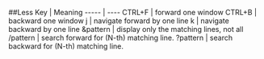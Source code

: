 ##Less
Key  | Meaning
-----  | ----
CTRL+F  | forward one window
CTRL+B  | backward one window
j  | navigate forward by one line
k  | navigate backward by one line
&pattern  | display only the matching lines, not all
/pattern  | search forward for (N-th) matching line.
?pattern  | search backward for (N-th) matching line.
